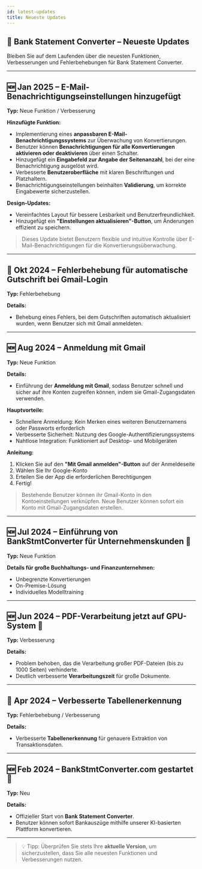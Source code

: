```yaml
---
id: latest-updates
title: Neueste Updates
---
```


## 📝 Bank Statement Converter – Neueste Updates

Bleiben Sie auf dem Laufenden über die neuesten Funktionen, Verbesserungen und Fehlerbehebungen für Bank Statement Converter.

---

## 🆕 Jan 2025 – E-Mail-Benachrichtigungseinstellungen hinzugefügt

**Typ:** Neue Funktion / Verbesserung  

**Hinzufügte Funktion:**  
- Implementierung eines **anpassbaren E-Mail-Benachrichtigungssystems** zur Überwachung von Konvertierungen.  
- Benutzer können **Benachrichtigungen für alle Konvertierungen aktivieren oder deaktivieren** über einen Schalter.  
- Hinzugefügt ein **Eingabefeld zur Angabe der Seitenanzahl**, bei der eine Benachrichtigung ausgelöst wird.  
- Verbesserte **Benutzeroberfläche** mit klaren Beschriftungen und Platzhaltern.  
- Benachrichtigungseinstellungen beinhalten **Validierung**, um korrekte Eingabewerte sicherzustellen.  

**Design-Updates:**  
- Vereinfachtes Layout für bessere Lesbarkeit und Benutzerfreundlichkeit.  
- Hinzugefügt ein **"Einstellungen aktualisieren"-Button**, um Änderungen effizient zu speichern.  

> Dieses Update bietet Benutzern flexible und intuitive Kontrolle über E-Mail-Benachrichtigungen für die Konvertierungsüberwachung.

---

## 🐛 Okt 2024 – Fehlerbehebung für automatische Gutschrift bei Gmail-Login

**Typ:** Fehlerbehebung  

**Details:**  
- Behebung eines Fehlers, bei dem Gutschriften automatisch aktualisiert wurden, wenn Benutzer sich mit Gmail anmeldeten.

---

## 🆕 Aug 2024 – Anmeldung mit Gmail

**Typ:** Neue Funktion  

**Details:**  
- Einführung der **Anmeldung mit Gmail**, sodass Benutzer schnell und sicher auf ihre Konten zugreifen können, indem sie Gmail-Zugangsdaten verwenden.  

**Hauptvorteile:**  
- Schnellere Anmeldung: Kein Merken eines weiteren Benutzernamens oder Passworts erforderlich  
- Verbesserte Sicherheit: Nutzung des Google-Authentifizierungssystems  
- Nahtlose Integration: Funktioniert auf Desktop- und Mobilgeräten  

**Anleitung:**  
1. Klicken Sie auf den **"Mit Gmail anmelden"-Button** auf der Anmeldeseite  
2. Wählen Sie Ihr Google-Konto  
3. Erteilen Sie der App die erforderlichen Berechtigungen  
4. Fertig!  

> Bestehende Benutzer können ihr Gmail-Konto in den Kontoeinstellungen verknüpfen. Neue Benutzer können sofort ein Konto mit Gmail-Zugangsdaten erstellen.

---

## 🆕 Jul 2024 – Einführung von BankStmtConverter für Unternehmenskunden 🎉

**Typ:** Neue Funktion  

**Details für große Buchhaltungs- und Finanzunternehmen:**  
- Unbegrenzte Konvertierungen  
- On-Premise-Lösung  
- Individuelles Modelltraining  

---

## 🆕 Jun 2024 – PDF-Verarbeitung jetzt auf GPU-System 🥳

**Typ:** Verbesserung  

**Details:**  
- Problem behoben, das die Verarbeitung großer PDF-Dateien (bis zu 1000 Seiten) verhinderte.  
- Deutlich verbesserte **Verarbeitungszeit** für große Dokumente.

---

## 🐛 Apr 2024 – Verbesserte Tabellenerkennung

**Typ:** Fehlerbehebung / Verbesserung  

**Details:**  
- Verbesserte **Tabellenerkennung** für genauere Extraktion von Transaktionsdaten.

---

## 🆕 Feb 2024 – BankStmtConverter.com gestartet 🤘

**Typ:** Neu  

**Details:**  
- Offizieller Start von **Bank Statement Converter**.  
- Benutzer können sofort Bankauszüge mithilfe unserer KI-basierten Plattform konvertieren.

---

> 💡 Tipp: Überprüfen Sie stets Ihre **aktuelle Version**, um sicherzustellen, dass Sie alle neuesten Funktionen und Verbesserungen nutzen.
